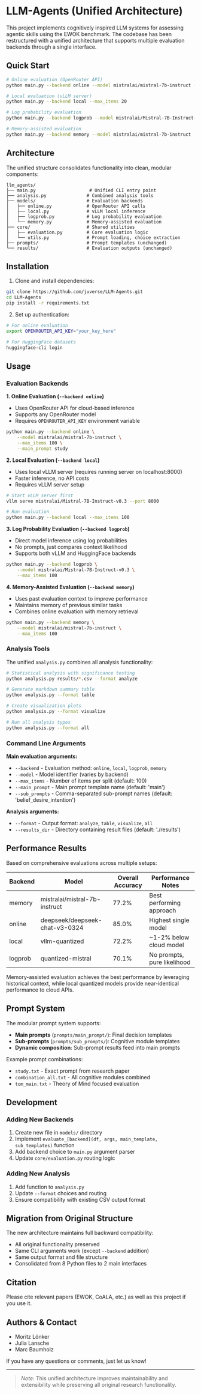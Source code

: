 # LLM-Agents (Unified Architecture)

This project implements cognitively inspired LLM systems for assessing agentic skills using the EWOK benchmark. The codebase has been restructured with a unified architecture that supports multiple evaluation backends through a single interface.

## Quick Start

```bash
# Online evaluation (OpenRouter API)
python main.py --backend online --model mistralai/mistral-7b-instruct --max_items 20

# Local evaluation (vLLM server)
python main.py --backend local --max_items 20

# Log probability evaluation
python main.py --backend logprob --model mistralai/Mistral-7B-Instruct-v0.3

# Memory-assisted evaluation
python main.py --backend memory --model mistralai/mistral-7b-instruct
```

## Architecture

The unified structure consolidates functionality into clean, modular components:

```
llm_agents/
├── main.py                    # Unified CLI entry point
├── analysis.py               # Combined analysis tools
├── models/                   # Evaluation backends
│   ├── online.py             # OpenRouter API calls
│   ├── local.py              # vLLM local inference
│   ├── logprob.py            # Log probability evaluation
│   └── memory.py             # Memory-assisted evaluation
├── core/                     # Shared utilities
│   ├── evaluation.py         # Core evaluation logic
│   └── utils.py              # Prompt loading, choice extraction
├── prompts/                  # Prompt templates (unchanged)
└── results/                  # Evaluation outputs (unchanged)
```

## Installation

1. Clone and install dependencies:
```bash
git clone https://github.com/juverse/LLM-Agents.git
cd LLM-Agents
pip install -r requirements.txt
```

2. Set up authentication:
```bash
# For online evaluation
export OPENROUTER_API_KEY="your_key_here"

# For HuggingFace datasets
huggingface-cli login
```

## Usage

### Evaluation Backends

**1. Online Evaluation (`--backend online`)**
- Uses OpenRouter API for cloud-based inference
- Supports any OpenRouter model
- Requires `OPENROUTER_API_KEY` environment variable

```bash
python main.py --backend online \
    --model mistralai/mistral-7b-instruct \
    --max_items 100 \
    --main_prompt study
```

**2. Local Evaluation (`--backend local`)**
- Uses local vLLM server (requires running server on localhost:8000)
- Faster inference, no API costs
- Requires vLLM server setup

```bash
# Start vLLM server first
vllm serve mistralai/Mistral-7B-Instruct-v0.3 --port 8000

# Run evaluation
python main.py --backend local --max_items 100
```

**3. Log Probability Evaluation (`--backend logprob`)**
- Direct model inference using log probabilities
- No prompts, just compares context likelihood
- Supports both vLLM and HuggingFace backends

```bash
python main.py --backend logprob \
    --model mistralai/Mistral-7B-Instruct-v0.3 \
    --max_items 100
```

**4. Memory-Assisted Evaluation (`--backend memory`)**
- Uses past evaluation context to improve performance
- Maintains memory of previous similar tasks
- Combines online evaluation with memory retrieval

```bash
python main.py --backend memory \
    --model mistralai/mistral-7b-instruct \
    --max_items 100
```

### Analysis Tools

The unified `analysis.py` combines all analysis functionality:

```bash
# Statistical analysis with significance testing
python analysis.py results/*.csv --format analyze

# Generate markdown summary table
python analysis.py --format table

# Create visualization plots
python analysis.py --format visualize

# Run all analysis types
python analysis.py --format all
```

### Command Line Arguments

**Main evaluation arguments:**
- `--backend` - Evaluation method: `online`, `local`, `logprob`, `memory`
- `--model` - Model identifier (varies by backend)
- `--max_items` - Number of items per split (default: 100)
- `--main_prompt` - Main prompt template name (default: 'main')
- `--sub_prompts` - Comma-separated sub-prompt names (default: 'belief_desire_intention')

**Analysis arguments:**
- `--format` - Output format: `analyze`, `table`, `visualize`, `all`
- `--results_dir` - Directory containing result files (default: './results')

## Performance Results

Based on comprehensive evaluations across multiple setups:

| Backend | Model | Overall Accuracy | Performance Notes |
|---------|-------|------------------|-------------------|
| memory | mistralai/mistral-7b-instruct | 77.2% | Best performing approach |
| online | deepseek/deepseek-chat-v3-0324 | 85.0% | Highest single model |
| local | vllm-quantized | 72.2% | ~1-2% below cloud model |
| logprob | quantized-mistral | 70.1% | No prompts, pure likelihood |

Memory-assisted evaluation achieves the best performance by leveraging historical context, while local quantized models provide near-identical performance to cloud APIs.

## Prompt System

The modular prompt system supports:
- **Main prompts** (`prompts/main_prompt/`): Final decision templates
- **Sub-prompts** (`prompts/sub_prompts/`): Cognitive module templates
- **Dynamic composition**: Sub-prompt results feed into main prompts

Example prompt combinations:
- `study.txt` - Exact prompt from research paper
- `combination_all.txt` - All cognitive modules combined
- `tom_main.txt` - Theory of Mind focused evaluation

## Development

### Adding New Backends

1. Create new file in `models/` directory
2. Implement `evaluate_[backend](df, args, main_template, sub_templates)` function
3. Add backend choice to `main.py` argument parser
4. Update `core/evaluation.py` routing logic

### Adding New Analysis

1. Add function to `analysis.py`
2. Update `--format` choices and routing
3. Ensure compatibility with existing CSV output format

## Migration from Original Structure

The new architecture maintains full backward compatibility:
- All original functionality preserved
- Same CLI arguments work (except `--backend` addition)
- Same output format and file structure
- Consolidated from 8 Python files to 2 main interfaces

## Citation

Please cite relevant papers (EWOK, CoALA, etc.) as well as this project if you use it.

## Authors & Contact

* Moritz Lönker
* Julia Lansche  
* Marc Baumholz

If you have any questions or comments, just let us know!

---

> *Note*: This unified architecture improves maintainability and extensibility while preserving all original research functionality.
